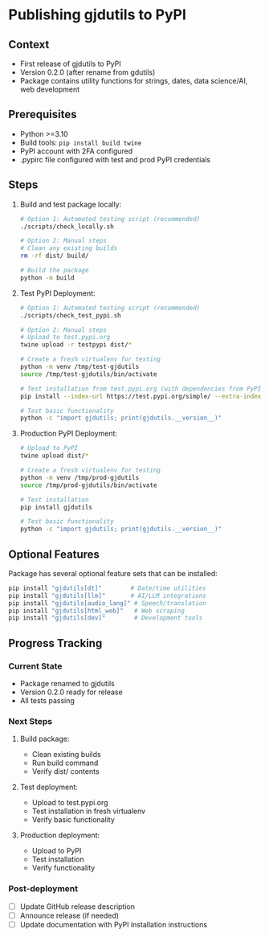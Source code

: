 # Publishing gjdutils to PyPI

## Context
- First release of gjdutils to PyPI
- Version 0.2.0 (after rename from gdutils)
- Package contains utility functions for strings, dates, data science/AI, web development

## Prerequisites
- Python >=3.10
- Build tools: `pip install build twine`
- PyPI account with 2FA configured
- .pypirc file configured with test and prod PyPI credentials

## Steps

1. Build and test package locally:
   ```bash
   # Option 1: Automated testing script (recommended)
   ./scripts/check_locally.sh
   
   # Option 2: Manual steps
   # Clean any existing builds
   rm -rf dist/ build/
   
   # Build the package
   python -m build
   ```

2. Test PyPI Deployment:
   ```bash
   # Option 1: Automated testing script (recommended)
   ./scripts/check_test_pypi.sh
   
   # Option 2: Manual steps
   # Upload to test.pypi.org
   twine upload -r testpypi dist/*
   
   # Create a fresh virtualenv for testing
   python -m venv /tmp/test-gjdutils
   source /tmp/test-gjdutils/bin/activate
   
   # Test installation from test.pypi.org (with dependencies from PyPI)
   pip install --index-url https://test.pypi.org/simple/ --extra-index-url https://pypi.org/simple/ gjdutils
   
   # Test basic functionality
   python -c "import gjdutils; print(gjdutils.__version__)"
   ```

3. Production PyPI Deployment:
   ```bash
   # Upload to PyPI
   twine upload dist/*
   
   # Create a fresh virtualenv for testing
   python -m venv /tmp/prod-gjdutils
   source /tmp/prod-gjdutils/bin/activate
   
   # Test installation
   pip install gjdutils
   
   # Test basic functionality
   python -c "import gjdutils; print(gjdutils.__version__)"
   ```

## Optional Features
Package has several optional feature sets that can be installed:
```bash
pip install "gjdutils[dt]"        # Date/time utilities
pip install "gjdutils[llm]"       # AI/LLM integrations
pip install "gjdutils[audio_lang]" # Speech/translation
pip install "gjdutils[html_web]"   # Web scraping
pip install "gjdutils[dev]"        # Development tools
```

## Progress Tracking

### Current State
- Package renamed to gjdutils
- Version 0.2.0 ready for release
- All tests passing

### Next Steps
1. Build package:
   - Clean existing builds
   - Run build command
   - Verify dist/ contents

2. Test deployment:
   - Upload to test.pypi.org
   - Test installation in fresh virtualenv
   - Verify basic functionality

3. Production deployment:
   - Upload to PyPI
   - Test installation
   - Verify functionality

### Post-deployment
- [ ] Update GitHub release description
- [ ] Announce release (if needed)
- [ ] Update documentation with PyPI installation instructions 
